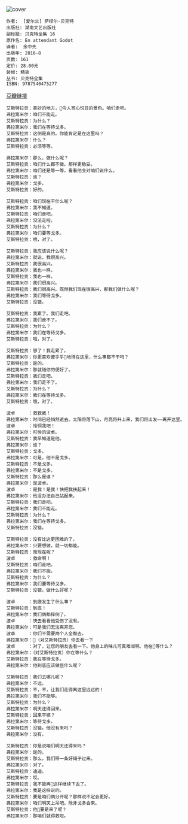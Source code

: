 ![cover](https://img3.doubanio.com/view/subject/l/public/s28805093.jpg)

    作者:  [爱尔兰] 萨缪尔·贝克特 
    出版社: 湖南文艺出版社
    副标题: 贝克特全集 16
    原作名: En attendant Godot
    译者:  余中先 
    出版年: 2016-8
    页数: 161
    定价: 28.00元
    装帧: 精装
    丛书: 贝克特全集
    ISBN: 9787540475277

[豆瓣链接](https://book.douban.com/subject/26747147/s)

```
艾斯特拉贡：美妙的地方，令人赏心悦目的景色。咱们走吧。
弗拉第米尔：咱们不能走。
艾斯特拉贡：为什么？
弗拉第米尔：我们在等待戈多。
艾斯特拉贡：这倒是真的。你能肯定是在这里吗？
弗拉第米尔：什么？
艾斯特拉贡：必须等等。
```

```
弗拉第米尔：那么，做什么呢？
艾斯特拉贡：咱们什么都不做。那样更稳妥。
弗拉第米尔：咱们还是等一等，看看他会对咱们说什么。
艾斯特拉贡：谁？
弗拉第米尔：戈多。
艾斯特拉贡：好的。
```

```
艾斯特拉贡：咱们现在干什么呢？
弗拉第米尔：我不知道。
艾斯特拉贡：咱们走吧。
弗拉第米尔：没法走啦。
艾斯特拉贡：为什么？
弗拉第米尔：咱们要等戈多。
艾斯特拉贡：哦，对了。
```

```
艾斯特拉贡：我应该说什么呢？
弗拉第米尔：就说，我很高兴。
艾斯特拉贡：我很高兴。
弗拉第米尔：我也一样。
艾斯特拉贡：我也一样。
弗拉第米尔：我们很高兴。
艾斯特拉贡：我们很高兴。既然我们现在很高兴，那我们做什么呢？
弗拉第米尔：我们等待戈多。
艾斯特拉贡：没错。
```

```
艾斯特拉贡：我累了。我们走吧。
弗拉第米尔：我们走不了。
艾斯特拉贡：为什么？
弗拉第米尔：我们在等待戈多。
艾斯特拉贡：哦，对了。
```

```
艾斯特拉贡：够了！我走累了。
弗拉第米尔：你更喜欢傻乎乎地待在这里，什么事都不干吗？
艾斯特拉贡：是的。
弗拉第米尔：那就随你的便好了。
艾斯特拉贡：我们走吧。
弗拉第米尔：我们走不了。
艾斯特拉贡：为什么？
弗拉第米尔：我们在等待戈多。
艾斯特拉贡：哦，对了。
```

```
波卓     ：救救我！
弗拉第米尔：时间已经悄然逝去。太阳将落下山，月亮将升上来，我们将出发——离开这里。
波卓     ：怜悯我吧！
弗拉第米尔：可怜的波卓。
艾斯特拉贡：我早知道是他。
弗拉第米尔：谁？
艾斯特拉贡：戈多。
弗拉第米尔：可是，他不是戈多。
艾斯特拉贡：不是戈多。
弗拉第米尔：不是戈多。
艾斯特拉贡：那么是谁？
弗拉第米尔：是波卓。
波卓     ：是我！是我！快把我扶起来！
弗拉第米尔：他没办法自己站起来。
艾斯特拉贡：我们走吧。
弗拉第米尔：我们不能走。
艾斯特拉贡：为什么？
弗拉第米尔：我们在等待戈多。
艾斯特拉贡：没错。
```

```
艾斯特拉贡：没有比这更困难的了。
弗拉第米尔：只要想做，就一切都能。
艾斯特拉贡：而现在呢？
波卓     ：救命啊！
艾斯特拉贡：咱们走吧。
弗拉第米尔：我们不能。
艾斯特拉贡：为什么？
弗拉第米尔：我们要等待戈多。
艾斯特拉贡：没错。做什么好呢？
```

```
波卓     ：到底发生了什么事？
艾斯特拉贡：到底！
弗拉第米尔：我们俩都摔倒了。
波卓     ：快去看看他受伤了没有。
弗拉第米尔：可是我们无法离开您。
波卓     ：你们不需要两个人全都去。
弗拉第米尔：（对艾斯特拉贡）你去看一下
波卓     ：对了，让您的朋友去看一下。他身上的味儿可真难闻啊。他在等什么？
弗拉第米尔：（对艾斯特拉贡）你在等什么？
艾斯特拉贡：我在等待戈多。
弗拉第米尔：他到底应该做些什么呢？
```

```
艾斯特拉贡：我们去哪儿呢？
弗拉第米尔：不远。
艾斯特拉贡：不，不，让我们走得离这里远远的！
弗拉第米尔：我们不能够。
艾斯特拉贡：为什么？
弗拉第米尔：明天还得回来。
艾斯特拉贡：回来干嘛？
弗拉第米尔：等待戈多。
艾斯特拉贡：没错。他没有来吗？
弗拉第米尔：没有。
```

```
艾斯特拉贡：你是说咱们明天还得来吗？
弗拉第米尔：是的。
艾斯特拉贡：那么，我们带一条好绳子过来。
弗拉第米尔：对了。
艾斯特拉贡：迪迪。
弗拉第米尔：哎。
艾斯特拉贡：我不能再这样继续下去了。
弗拉第米尔：我是这样说的。
艾斯特拉贡：要是咱们俩分开呢？那样说不定会更好。
弗拉第米尔：咱们明天上吊吧。除非戈多会来。
艾斯特拉贡：他要是来了呢？
弗拉第米尔：那咱们就得救啦。
```